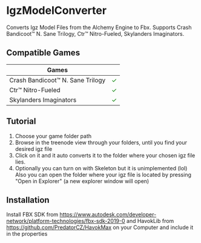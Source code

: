 # IgzModelConverter
Converts Igz Model Files from the Alchemy Engine to Fbx. Supports Crash Bandicoot™ N. Sane Trilogy, Ctr™ Nitro-Fueled, Skylanders Imaginators.

## Compatible Games
| Games                            |  |
|----------------------------------|--|
| Crash Bandicoot™ N. Sane Trilogy | <span style="color:green">✓</span> |
| Ctr™ Nitro-Fueled                | <span style="color:green">✓</span> |
| Skylanders Imaginators           | <span style="color:green">✓</span> |

## Tutorial
1. Choose your game folder path 
2. Browse in the treenode view through your folders, until you find your desired igz file
3. Click on it and it auto converts it to the folder where your chosen igz file lies.
4. Optionally you can turn on with Skeleton but it is unimplemented (lol) <br> 
Also you can open the folder where your igz file is located by pressing "Open in Explorer" (a new explorer window will open)

## Installation
Install FBX SDK from https://www.autodesk.com/developer-network/platform-technologies/fbx-sdk-2019-0 and HavokLib from https://github.com/PredatorCZ/HavokMax on your Computer and include it in the properties
